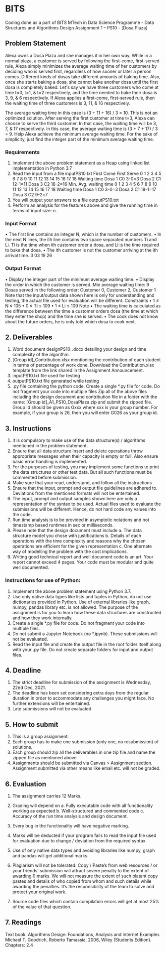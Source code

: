 # BITS
Coding done as a part of BITS MTech in Data Science Programme - Data Structures and Algorithms Design
Assignment 1 – PS10 - [Dosa Plaza]

## Problem Statement
Alexa owns a Dosa Plaza and she manages it in her own way. While in a normal plaza, a customer is served by following the first-come, first-served rule, Alexa simply minimizes the average waiting time of her customers by deciding who is served first, regardless of how sooner or later a person comes.
Different kinds of dosas take different amounts of baking time. Also, once she starts baking a dosa, she cannot bake another dosa until the first dosa is completely baked. Let's say we have three customers who come at time t=0, t=1, & t=2 respectively, and the time needed to bake their dosa is 3, 9, & 6 respectively. If Alexa applies a first-come, first-served rule, then the waiting time of three customers is 3, 11, & 16 respectively.

The average waiting time in this case is (3 + 11 + 16) / 3 = 10. This is not an optimized solution.
After serving the first customer at time t=3, Alexa can choose to serve the third customer. In that case, the waiting time will be 3, 7, & 17 respectively.
In this case, the average waiting time is (3 + 7 + 17) / 3 = 9.
Help Alexa achieve the minimum average waiting time. For the sake of simplicity, just find the integer part of the minimum average waiting time.
### Requirements
1. Implement the above problem statement as a Heap using linked list implementation in Python 3.7
2. Read the input from a file inputPS10.txt
First Come First Serve
0
1
2
3
4
5
6
7
8
9
10
11
12
13
14
15
16
17
18
Waiting time
Dosa 1
C0
3-0=3
Dosa 2
C1
12-1=11
Dosa 3
C2
18-2=16
Min. Avg. waiting time
0
1
2
3
4
5
6
7
8
9
10
11
12
13
14
15
16
17
18
Waiting time
Dosa 1
C0
3-0=3
Dosa 2
C1
18-1=17
Dosa 3
C2
9-2=7
3. You will output your answers to a file outputPS10.txt
4. Perform an analysis for the features above and give the running time in terms of input size: n.
### Input Format
• The first line contains an integer N, which is the number of customers.
• In the next N lines, the ith line contains two space separated numbers Ti and Li. Ti is the time
when ith customer order a dosa, and Li is the time required to bake that dosa.
• The ith customer is not the customer arriving at the ith arrival time.
3 03 19 26
### Output Format
• Display the integer part of the minimum average waiting time.
• Display the order in which the customer is served.
Min average waiting time: 9
Dosas served in the following order: Customer 0, Customer 2, Customer 1
Note that the input/output data shown here is only for understanding and testing, the actual file used for evaluation will be different.
Constraints
• 1 ≤ N ≤ 105
• 0 ≤ Ti ≤ 109
• 1 ≤ Li ≤ 109
Note
• The waiting time is calculated as the difference between the time a customer orders dosa (the time at which they enter the shop) and the time she is served.
• The cook does not know about the future orders, he is only told which dosa to cook next.

## 2. Deliverables
1. Word document designPS10_<group id>.docx detailing your design and time complexity of the algorithm.
2. [Group id]_Contribution.xlsx mentioning the contribution of each student in terms of percentage of work done. Download the Contribution.xlsx template from the link shared in the Assignment Announcement.
3. inputPS10.txt file used for testing
4. outputPS10.txt file generated while testing
5. .py file containing the python code. Create a single *.py file for code. Do not fragment your
code into multiple files
Zip all of the above files including the design document and contribution file in a folder with the name:
[Group id]_A1_PS10_DosaPlaza.zip and submit the zipped file.
Group Id should be given as Gxxx where xxx is your group number. For example, if your group
is 26, then you will enter G026 as your group id.
## 3. Instructions
1. It is compulsory to make use of the data structure(s) / algorithms mentioned in the problem statement.
2. Ensure that all data structure insert and delete operations throw appropriate messages when their capacity is empty or full. Also ensure basic error handling is implemented.
3. For the purposes of testing, you may implement some functions to print the data structures or other test data. But all such functions must be commented before submission.
4. Make sure that your read, understand, and follow all the instructions
5. Ensure that the input, prompt and output file guidelines are adhered to. Deviations from the
mentioned formats will not be entertained.
6. The input, prompt and output samples shown here are only a representation of the syntax to
be used. Actual files used to evaluate the submissions will be different. Hence, do not hard
code any values into the code.
7. Run time analysis is to be provided in asymptotic notations and not timestamp based runtimes
in sec or milliseconds.
8. Please note that the design document must include
a. The data structure model you chose with justifications
b. Details of each operations with the time complexity and reasons why the chosen
operations are efficient for the given representation
c. One alternate way of modelling the problem with the cost implications.
9. Writing good technical report and well document code is an art. Your report cannot exceed 4
pages. Your code must be modular and quite well documented.

### Instructions for use of Python:
1. Implement the above problem statement using Python 3.7.
2. Use only native data types like lists and tuples in Python, do not use dictionaries provided in
Python. Use of external libraries like graph, numpy, pandas library etc. is not allowed. The purpose of the assignment is for you to learn how these data structures are constructed and how they work internally.
3. Create a single *.py file for code. Do not fragment your code into multiple files.
4. Do not submit a Jupyter Notebook (no *.ipynb). These submissions will not be evaluated.
5. Read the input file and create the output file in the root folder itself along with your .py file. Do
not create separate folders for input and output files.
## 4. Deadline
1. The strict deadline for submission of the assignment is Wednesday, 22nd Dec, 2021.
2. The deadline has been set considering extra days from the regular duration in order to
accommodate any challenges you might face. No further extensions will be entertained.
3. Late submissions will not be evaluated.
## 5. How to submit
1. This is a group assignment.
2. Each group has to make one submission (only one, no resubmission) of solutions.
3. Each group should zip all the deliverables in one zip file and name the zipped file as mentioned
above.
4. Assignments should be submitted via Canvas > Assignment section. Assignment submitted
via other means like email etc. will not be graded.
## 6. Evaluation
1. The assignment carries 12 Marks.
2. Grading will depend on
a. Fully executable code with all functionality working as expected
b. Well-structured and commented code
c. Accuracy of the run time analysis and design document.
3. Every bug in the functionality will have negative marking.
4. Marks will be deducted if your program fails to read the input file used for evaluation due to
change / deviation from the required syntax.

5. Use of only native data types and avoiding libraries like numpy, graph and pandas will get additional marks.
6. Plagiarism will not be tolerated. Copy / Paste’s from web resources / or your friends’ submission will attract severe penalty to the extent of awarding 0 marks. We will not measure the extent of such blatant copy pastes and details of who copied from whom and such details while awarding the penalties. It’s the responsibility of the team to solve and protect your original work.
7. Source code files which contain compilation errors will get at most 25% of the value of that question.
## 7. Readings
Text book: Algorithms Design: Foundations, Analysis and Internet Examples Michael T. Goodrich, Roberto Tamassia, 2006, Wiley (Students Edition). Chapters: 2.4
